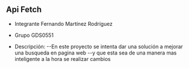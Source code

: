 ## Api Fetch

- Integrante
Fernando Martínez Rodríguez

- Grupo 
GDS0551

- Descripción:
--En este proyecto se intenta dar una solución a mejorar una busqueda en pagina web 
--y que esta sea de una manera mas inteligente a la hora se realizar cambios


